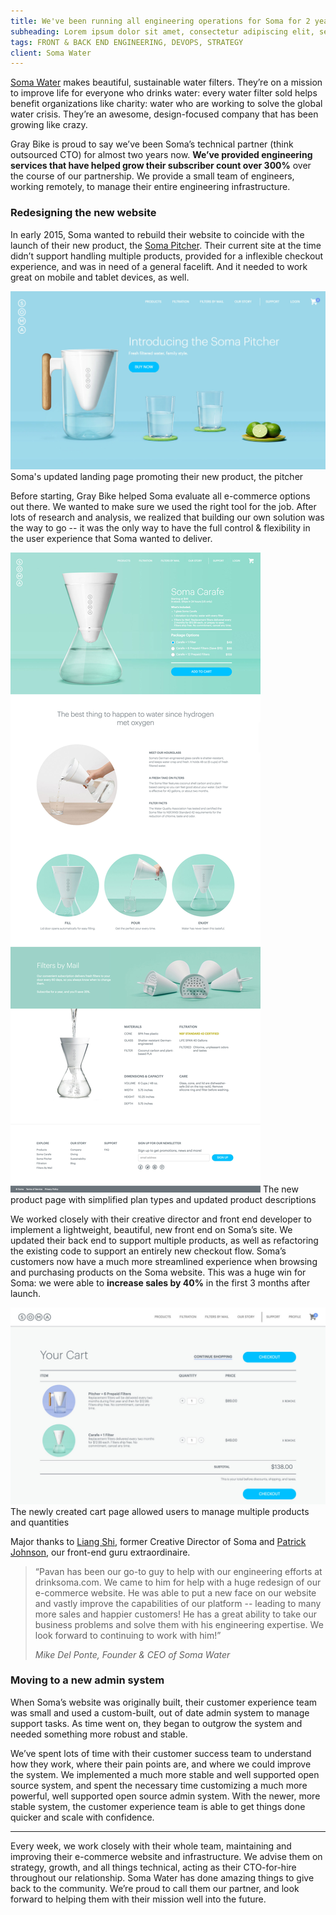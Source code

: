 ```yaml
---
title: We've been running all engineering operations for Soma for 2 years.
subheading: Lorem ipsum dolor sit amet, consectetur adipiscing elit, sed do eiusmod tempor incididunt.
tags: FRONT & BACK END ENGINEERING, DEVOPS, STRATEGY
client: Soma Water
---
```


[Soma Water] makes beautiful, sustainable water filters. They’re on a mission to improve life for everyone who drinks water: every water filter sold helps benefit organizations like charity: water who are working to solve the global water crisis. They’re an awesome, design-focused company that has been growing like crazy.


Gray Bike is proud  to say we’ve been Soma’s technical partner (think outsourced CTO) for almost two years now. **We’ve provided engineering services that have helped grow their subscriber count over 300%** over the course of our partnership. We provide a small team of engineers, working remotely, to manage their entire engineering infrastructure. 

### Redesigning the new website
In early 2015, Soma wanted to rebuild their website to coincide with the launch of their new product, the [Soma Pitcher]. Their current site at the time didn’t support handling multiple products, provided for a inflexible checkout experience, and was in need of a general facelift. And it needed to work great on mobile and tablet devices, as well.


<p class='case-study__image-display text-center'>
  <img src='/images/work/soma-water/soma-landing-page.jpg'>
  <span>Soma's updated landing page promoting their new product, the pitcher</span>
</p>

Before starting, Gray Bike helped Soma evaluate all e-commerce options out there. We wanted to make sure we used the right tool for the job. After lots of research and analysis, we realized that building our own solution was the way to go -- it was the only way to have the full control & flexibility in the user experience that Soma wanted to deliver.

<p class='case-study__image-display text-center'>
  <img src='/images/work/soma-water/soma-carafe-page.jpg'>
  <span>The new product page with simplified plan types and updated product descriptions</span>
</p>

We worked closely with their creative director and front end developer to implement a lightweight, beautiful, new front end on Soma’s site. We updated their back end to support multiple products, as well as refactoring the existing code to support an entirely new checkout flow. Soma’s customers now have a much more streamlined experience when browsing and purchasing products on the Soma website.  This was a huge win for Soma: we were able to **increase sales by 40%** in the first 3 months after launch.

<p class='case-study__image-display text-center'>
  <img src='/images/work/soma-water/soma-cart-page.jpg'>
  <span>The newly created cart page allowed users to manage multiple products and quantities</span>
</p>

Major thanks to [Liang Shi], former Creative Director of Soma and [Patrick Johnson], our front-end guru extraordinaire. 

> “Pavan has been our go-to guy to help with our engineering efforts at drinksoma.com. We came to him for help with a huge redesign of our e-commerce website. He was able to put a new face on our website and vastly improve the capabilities of our platform -- leading to many more sales and happier customers! He has a great ability to take our business problems and solve them with his engineering expertise. We look forward to continuing to work with him!”
> 
> <cite>Mike Del Ponte, Founder & CEO of Soma Water</cite>

### Moving to a new admin system
When Soma’s website was originally built, their customer experience team was small and used a custom-built, out of date admin system to manage support tasks. As time went on, they began to outgrow the system and needed something more robust and stable.

We’ve spent lots of time with their customer success team to understand how they work, where their pain points are, and where we could improve the system. We implemented a much more stable and well supported open source system, and spent the necessary time customizing a much more powerful, well supported open source admin system. With the newer, more stable system, the customer experience team is able to get things done quicker and scale with confidence.

<hr>

Every week, we work closely with their whole team, maintaining and improving their e-commerce website and infrastructure. We advise them on strategy, growth, and all things technical, acting as their CTO-for-hire throughout our relationship. Soma Water has done amazing things to give back to the community. We’re proud to call them our partner, and look forward to helping them with their mission well into the future.

[Soma Water]: https://www.drinksoma.com/
[Soma Pitcher]: https://www.drinksoma.com/pitcher
[Liang Shi]: http://lian.gs/
[Patrick Johnson]: http://pbj.me/